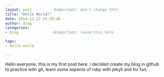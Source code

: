```yaml
---
layout: post          #important: don't change this
title: "Hello World!"
date: 2014-12-27 15:29:46
author: drog
categories:
- blog                #important: leave this here

tags:
- hello world

---
```


Hello everyone, this is my first post here. I decided create my blog in github to practice with git, learn some aspects of ruby with jekyll and for fun.